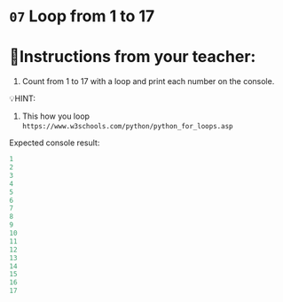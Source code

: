 # `07` Loop from 1 to 17

# 📝Instructions from your teacher:
1. Count from 1 to 17 with a loop and print each number on the console.



💡HINT:
1. This how you loop
`https://www.w3schools.com/python/python_for_loops.asp`

Expected console result:
```py
1
2
3
4
5
6
7
8
9
10
11
12
13
14
15
16
17
```